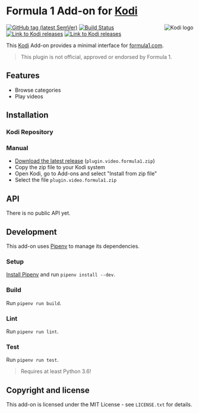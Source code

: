 # Formula 1 Add-on for [Kodi](https://github.com/xbmc/xbmc)

<img align="right" src="https://github.com/xbmc/xbmc/raw/master/addons/webinterface.default/icon-128.png" alt="Kodi logo">

[![GitHub tag (latest SemVer)](https://img.shields.io/github/tag/jaylinski/kodi-addon-formula1.svg)](https://github.com/jaylinski/kodi-addon-formula1/releases)
[![Build Status](https://travis-ci.com/jaylinski/kodi-addon-formula1.svg?branch=master)](https://travis-ci.com/jaylinski/kodi-addon-formula1)
[![Link to Kodi releases](https://img.shields.io/badge/Kodi-v18%20%22Leia%22-green.svg)](https://kodi.wiki/view/Releases)
[![Link to Kodi releases](https://img.shields.io/badge/Kodi-v17%20%22Krypton%22-green.svg)](https://kodi.wiki/view/Releases)

This [Kodi](https://github.com/xbmc/xbmc) Add-on provides a minimal interface for
[formula1.com](https://www.formula1.com/).

> This plugin is not official, approved or endorsed by Formula 1.

## Features

* Browse categories
* Play videos

## Installation

### Kodi Repository

### Manual

* [Download the latest release](https://github.com/jaylinski/kodi-addon-formula1/releases) (`plugin.video.formula1.zip`)
* Copy the zip file to your Kodi system
* Open Kodi, go to Add-ons and select "Install from zip file"
* Select the file `plugin.video.formula1.zip`

## API

There is no public API yet.

## Development

This add-on uses [Pipenv](https://pypi.org/project/pipenv/) to manage its dependencies.

### Setup

[Install Pipenv](https://pipenv.readthedocs.io/en/latest/install/#installing-pipenv) and run `pipenv install --dev`.

### Build

Run `pipenv run build`.

### Lint

Run `pipenv run lint`.

### Test

Run `pipenv run test`.

> Requires at least Python 3.6!

## Copyright and license

This add-on is licensed under the MIT License - see `LICENSE.txt` for details.
